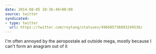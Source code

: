 ```yaml
---
date: 2014-08-05 10:36:48+00:00
source: twitter
syndicated:
- type: twitter
  url: https://twitter.com/roytang/statuses/496605736093249536/
---
```


I'm often annoyed by the aeropostale ad outside mega, mostly because I can't form an anagram out of it